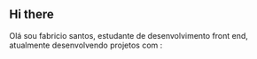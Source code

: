 ## Hi there 

Olá sou fabricio santos, estudante de desenvolvimento front end, atualmente desenvolvendo projetos com :
